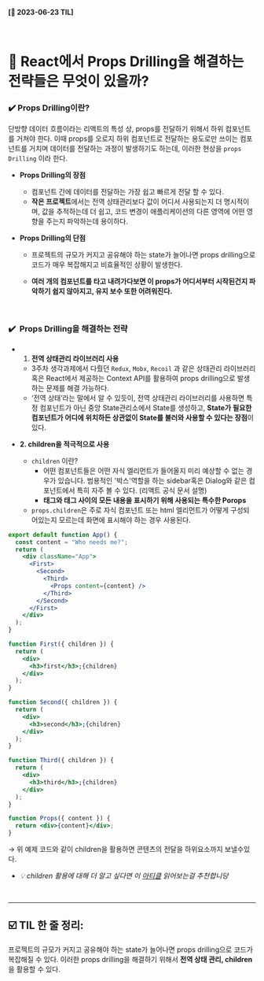 **[📆 2023-06-23 TIL]**

<br/>

# 📍 React에서 Props Drilling을 해결하는 전략들은 무엇이 있을까?

### ✔️ Props Drilling이란?

단방향 데이터 흐름이라는 리액트의 특성 상, props를 전달하기 위해서 하위 컴포넌트를 거쳐야 한다. 이때 props를 오로지 하위 컴포넌트로 전달하는 용도로만 쓰이는 컴포넌트를 거치며 데이터를 전달하는 과정이 발생하기도 하는데, 이러한 현상을 `props Drilling` 이라 한다.

- **Props Drilling의 장점**

  - 컴포넌트 간에 데이터를 전달하는 가장 쉽고 빠르게 전달 할 수 있다.
  - **작은 프로젝트**에서는 전역 상태관리보다 값이 어디서 사용되는지 더 명시적이며, 값을 추적하는데 더 쉽고, 코드 변경이 애플리케이션의 다른 영역에 어떤 영향을 주는지 파악하는데 용이하다.

- **Props Drilling의 단점**

  - 프로젝트의 규모가 커지고 공유해야 하는 state가 늘어나면 props drilling으로 코드가 매우 복잡해지고 비효율적인 상황이 발생한다.
  - **여러 개의 컴포넌트를 타고 내려가다보면 이 props가 어디서부터 시작된건지 파악하기 쉽지 않아지고, 유지 보수 또한 어려워진다.**

    <br/>

### ✔️  Props Drilling을 해결하는 전략

- 1. **전역 상태관리 라이브러리 사용**

  - 3주차 생각과제에서 다뤘던 `Redux`, `Mobx`, `Recoil` 과 같은 상태관리 라이브러리 혹은 React에서 제공하는 Context API를 활용하여 props drilling으로 발생하는 문제를 해결 가능하다.
  - ‘전역 상태’라는 말에서 알 수 있듯이, 전역 상태관리 라이브러리를 사용하면 특정 컴포넌트가 아닌 중앙 State관리소에서 State를 생성하고, **State가 필요한 컴포넌트가 어디에 위치하든 상관없이 State를 불러와 사용할 수 있다는 장점**이 있다.

- **2. children을 적극적으로 사용**

  - `children` 이란?
    - 어떤 컴포넌트들은 어떤 자식 엘리먼트가 들어올지 미리 예상할 수 없는 경우가 있습니다. 범용적인 '박스'역할을 하는 sidebar혹은 Dialog와 같은 컴포넌트에서 특히 자주 볼 수 있다. (리액트 공식 문서 설명)
    - **태그와 태그 사이의 모든 내용을 표시하기 위해 사용되는 특수한 Porops**
  - `props.children`은 주로 자식 컴포넌트 또는 html 엘리먼트가 어떻게 구성되어있는지 모르는데 화면에 표시해야 하는 경우 사용된다.

```jsx
export default function App() {
  const content = "Who needs me?";
  return (
    <div className="App">
      <First>
        <Second>
          <Third>
            <Props content={content} />
          </Third>
        </Second>
      </First>
    </div>
  );
}

function First({ children }) {
  return (
    <div>
      <h3>first</h3>;{children}
    </div>
  );
}

function Second({ children }) {
  return (
    <div>
      <h3>second</h3>;{children}
    </div>
  );
}

function Third({ children }) {
  return (
    <div>
      <h3>third</h3>;{children}
    </div>
  );
}

function Props({ content }) {
  return <div>{content}</div>;
}
```

→ 위 예제 코드와 같이 children을 활용하면 콘텐츠의 전달을 하위요소까지 보낼수있다.

- _💡 children 활용에 대해 더 알고 싶다면 이 [아티클](https://fe-developers.kakaoent.com/2021/211022-react-children-tip/) 읽어보는걸 추천합니당_

<br/>
<hr/>

## ☑️ TIL 한 줄 정리:

프로젝트의 규모가 커지고 공유해야 하는 state가 늘어나면 props drilling으로 코드가 복잡해질 수 있다. 이러한 props drilling을 해결하기 위해서 **전역 상태 관리, children**을 활용할 수 있다.
